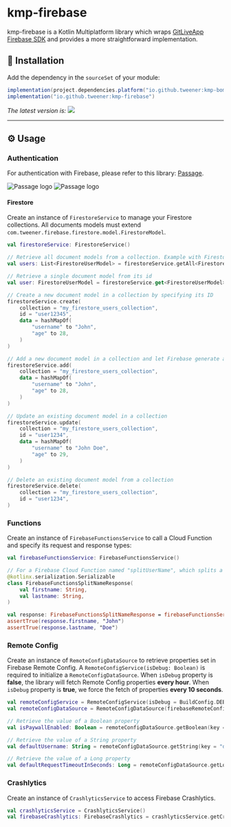 # kmp-firebase

kmp-firebase is a Kotlin Multiplatform library which wraps [GitLiveApp Firebase SDK](https://github.com/GitLiveApp/firebase-kotlin-sdk) and provides a more straightforward implementation.

## 💾 Installation

Add the dependency in the `sourceSet` of your module:

```groovy
implementation(project.dependencies.platform("io.github.tweener:kmp-bom:$kmp-bom_version")) // Mandatory
implementation("io.github.tweener:kmp-firebase")
```

_The latest version
is: [![](https://img.shields.io/maven-metadata/v?metadataUrl=https%3A%2F%2Fs01.oss.sonatype.org%2Fservice%2Flocal%2Frepo_groups%2Fpublic%2Fcontent%2Fio%2Fgithub%2Ftweener%2Fkmp-bom%2Fmaven-metadata.xml)](https://central.sonatype.com/artifact/io.github.tweener/kmp-bom)_

---

## ⚙️ Usage

### Authentication

For authentication with Firebase, please refer to this library: [Passage](https://github.com/Tweener/passage).

![Passage logo](https://github.com/user-attachments/assets/c92f7d44-df02-4860-9ba4-fb4d4c3f3d68#gh-light-mode-only)
![Passage logo](https://github.com/user-attachments/assets/28914622-f8b9-403b-a1b6-3c736af5e98a#gh-dark-mode-only)

#### Firestore

Create an instance of `FirestoreService` to manage your Firestore collections. All documents models must extend `com.tweener.firebase.firestore.model.FirestoreModel`.

```kotlin
val firestoreService: FirestoreService()

// Retrieve all document models from a collection. Example with FirestoreUserModel which extends FirestoreModel
val users: List<FirestoreUserModel> = firestoreService.getAll<FirestoreUserModel>(collection = "my_firestore_users_collection")

// Retrieve a single document model from its id
val user: FirestoreUserModel = firestoreService.get<FirestoreUserModel>(collection = "my_firestore_users_collection", id = "user1234")

// Create a new document model in a collection by specifying its ID
firestoreService.create(
    collection = "my_firestore_users_collection",
    id = "user12345",
    data = hashMapOf(
        "username" to "John",
        "age" to 28,
    )
)

// Add a new document model in a collection and let Firebase generate a random ID
firestoreService.add(
    collection = "my_firestore_users_collection",
    data = hashMapOf(
        "username" to "John",
        "age" to 28,
    )
)

// Update an existing document model in a collection
firestoreService.update(
    collection = "my_firestore_users_collection",
    id = "user1234",
    data = hashMapOf(
        "username" to "John Doe",
        "age" to 29,
    )
)

// Delete an existing document model from a collection
firestoreService.delete(
    collection = "my_firestore_users_collection",
    id = "user1234",
)
```

### Functions

Create an instance of `FirebaseFunctionsService` to call a Cloud Function and specify its request and response types:

```kotlin
val firebaseFunctionsService: FirebaseFunctionsService()

// For a Firebase Cloud Function named "splitUserName", which splits a user's fullname into its firstname and lastname, you can call the function and get the response like this:
@kotlinx.serialization.Serializable
class FirebaseFunctionsSplitNameResponse(
    val firstname: String,
    val lastname: String,
)

val response: FirebaseFunctionsSplitNameResponse = firebaseFunctionsService.callFunction<String, FirebaseFunctionsSplitNameResponse>(functionName = "splitUserName", data = "John Doe")
assertTrue(response.firstname, "John")
assertTrue(response.lastname, "Doe")
```

### Remote Config

Create an instance of `RemoteConfigDataSource` to retrieve properties set in Firebase Remote Config.
A `RemoteConfigService(isDebug: Boolean)` is required to initialize a `RemoteConfigDataSource`.
When `isDebug` property is **false**, the library will fetch Remote Config properties **every hour**. When `isDebug` property is **true**, we force the fetch of properties **every 10 seconds**.

```kotlin
val remoteConfigService = RemoteConfigService(isDebug = BuildConfig.DEBUG)
val remoteConfigDataSource = RemoteConfigDataSource(firebaseRemoteConfigService = remoteConfigService)

// Retrieve the value of a Boolean property
val isPaywallEnabled: Boolean = remoteConfigDataSource.getBoolean(key = "isPaywallEnabled", defaultValue = true)

// Retrieve the value of a String property
val defaultUsername: String = remoteConfigDataSource.getString(key = "defaultUsername", defaultValue = "John Doe")

// Retrieve the value of a Long property
val defaultRequestTimeoutInSeconds: Long = remoteConfigDataSource.getLong(key = "defaultRequestTimeoutInSeconds", defaultValue = 30L)
```

### Crashlytics

Create an instance of `CrashlyticsService` to access Firebase Crashlytics.

```kotlin
val crashlyticsService = CrashlyticsService()
val firebaseCrashlytics: FirebaseCrashlytics = crashlyticsService.getCrashlytics()
```
